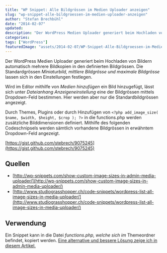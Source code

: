```yaml
---
title: "WP Snippet: Alle Bildgrössen im Medien Uploader anzeigen"
slug: "wp-snippet-alle-bildgroessen-im-medien-uploader-anzeigen"
author: "Stefan Brechbühl"
date: "2014-02-07"
updated:
description: "Der WordPress Medien Uploader generiert beim Hochladen von Bildern automatisch mehrere Bildkopien in den definierten Bildgrössen. Die Standardgrössen Miniaturbild, mittlere Bildgrösse und maximale Bildgrösse lassen sich in den Einstellungen festlegen."
categories:
tags: ["WordPress"]
featuredImage: "assets/2014-02-07/WP-Snippet-Alle-Bildgroessen-im-Medien-Uploader-anzeigen.jpg"
---
```

Der WordPress Medien Uploader generiert beim Hochladen von Bildern automatisch mehrere Bildkopien in den definierten Bildgrössen. Die Standardgrössen _Miniaturbild, mittlere Bildgrösse und maximale Bildgrösse_ lassen sich in den Einstellungen festlegen.

Wird im Editor mithilfe von _Medien hinzufügen_ ein Bild hinzugefügt, lässt sich unter _Dateianhang Anzeigeneinstellung_ eine der Bildgrössen mittels Dropdown-Feld bestimmen. Hier werden aber nur die Standardbildgrössen angezeigt.

Durch Themes, Plugins oder durch Hinzufügen von `<?php add_image_size( $name, $width, $height, $crop ); ?>` in die functions.php werden zusätzliche Bilddimensionen definiert. Mithilfe des folgenden Codeschnipsels werden sämtlich vorhandene Bildgrössen in erwähntem Dropdown-Feld angezeigt.

[https://gist.github.com/stebrech/9075245](https://gist.github.com/stebrech/9075245)

## Quellen

- [http://wp-snippets.com/show-custom-image-sizes-in-admin-media-uploader/](http://wp-snippets.com/show-custom-image-sizes-in-admin-media-uploader/)
- [http://www.studiograsshopper.ch/code-snippets/wordpress-list-all-image-sizes-in-media-uploader/](http://www.studiograsshopper.ch/code-snippets/wordpress-list-all-image-sizes-in-media-uploader/)

## Verwendung

Ein Snippet kann in die Datei _functions.php, welche sich im_ Themeordner befindet, kopiert werden. [Eine alternative und bessere Lösung zeige ich in diesem Artikel.](https://www.pixelstrol.ch/wordpress-snippets-sinnvoll-integrieren/ "WordPress Snippets sinnvoll integrieren")
